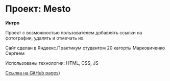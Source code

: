 # Проект: Mesto

**Интро**

Проект с возможностью пользователем добавлять ссылки на фотографии, удалять и отмечать их.

Сайт сделан в Яндеекс.Практикум студентом 20 кагорты Марковиченко Сергеем

Использованы технологии: HTML, CSS, JS

[Ссылка на GitHub pages](https://mark22sv.github.io/mesto-project/))
